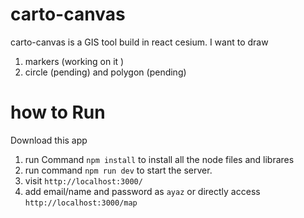 # carto-canvas
carto-canvas is a GIS tool build in react cesium. I want to draw 
1) markers (working on it ) 
2) circle (pending) and polygon (pending)
# how to Run
Download this app
1) run Command `npm install` to install all the node files and librares
2) run command `npm run dev` to start the server.
3) visit `http://localhost:3000/`
4) add email/name and password as `ayaz` or directly access `http://localhost:3000/map`

